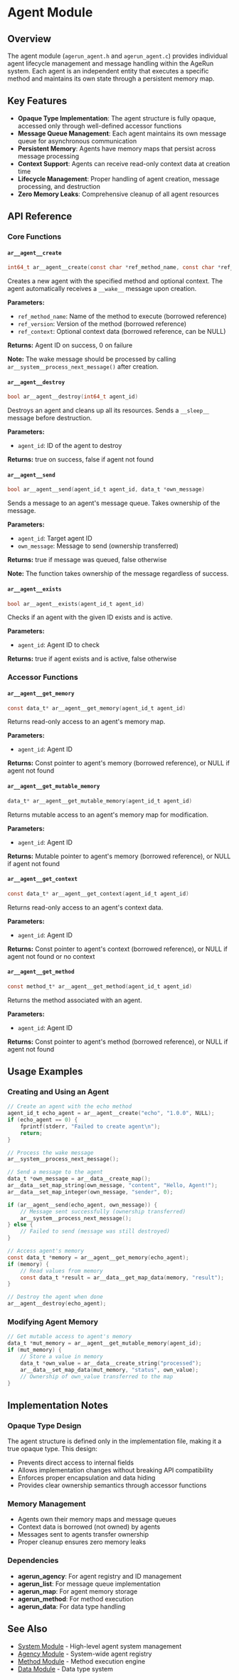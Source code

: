 # Agent Module

## Overview

The agent module (`agerun_agent.h` and `agerun_agent.c`) provides individual agent lifecycle management and message handling within the AgeRun system. Each agent is an independent entity that executes a specific method and maintains its own state through a persistent memory map.

## Key Features

- **Opaque Type Implementation**: The agent structure is fully opaque, accessed only through well-defined accessor functions
- **Message Queue Management**: Each agent maintains its own message queue for asynchronous communication
- **Persistent Memory**: Agents have memory maps that persist across message processing
- **Context Support**: Agents can receive read-only context data at creation time
- **Lifecycle Management**: Proper handling of agent creation, message processing, and destruction
- **Zero Memory Leaks**: Comprehensive cleanup of all agent resources

## API Reference

### Core Functions

#### `ar__agent__create`
```c
int64_t ar__agent__create(const char *ref_method_name, const char *ref_version, const data_t *ref_context)
```
Creates a new agent with the specified method and optional context. The agent automatically receives a `__wake__` message upon creation.

**Parameters:**
- `ref_method_name`: Name of the method to execute (borrowed reference)
- `ref_version`: Version of the method (borrowed reference)
- `ref_context`: Optional context data (borrowed reference, can be NULL)

**Returns:** Agent ID on success, 0 on failure

**Note:** The wake message should be processed by calling `ar__system__process_next_message()` after creation.

#### `ar__agent__destroy`
```c
bool ar__agent__destroy(int64_t agent_id)
```
Destroys an agent and cleans up all its resources. Sends a `__sleep__` message before destruction.

**Parameters:**
- `agent_id`: ID of the agent to destroy

**Returns:** true on success, false if agent not found

#### `ar__agent__send`
```c
bool ar__agent__send(agent_id_t agent_id, data_t *own_message)
```
Sends a message to an agent's message queue. Takes ownership of the message.

**Parameters:**
- `agent_id`: Target agent ID
- `own_message`: Message to send (ownership transferred)

**Returns:** true if message was queued, false otherwise

**Note:** The function takes ownership of the message regardless of success.

#### `ar__agent__exists`
```c
bool ar__agent__exists(agent_id_t agent_id)
```
Checks if an agent with the given ID exists and is active.

**Parameters:**
- `agent_id`: Agent ID to check

**Returns:** true if agent exists and is active, false otherwise

### Accessor Functions

#### `ar__agent__get_memory`
```c
const data_t* ar__agent__get_memory(agent_id_t agent_id)
```
Returns read-only access to an agent's memory map.

**Parameters:**
- `agent_id`: Agent ID

**Returns:** Const pointer to agent's memory (borrowed reference), or NULL if agent not found

#### `ar__agent__get_mutable_memory`
```c
data_t* ar__agent__get_mutable_memory(agent_id_t agent_id)
```
Returns mutable access to an agent's memory map for modification.

**Parameters:**
- `agent_id`: Agent ID

**Returns:** Mutable pointer to agent's memory (borrowed reference), or NULL if agent not found

#### `ar__agent__get_context`
```c
const data_t* ar__agent__get_context(agent_id_t agent_id)
```
Returns read-only access to an agent's context data.

**Parameters:**
- `agent_id`: Agent ID

**Returns:** Const pointer to agent's context (borrowed reference), or NULL if agent not found or no context

#### `ar__agent__get_method`
```c
const method_t* ar__agent__get_method(agent_id_t agent_id)
```
Returns the method associated with an agent.

**Parameters:**
- `agent_id`: Agent ID

**Returns:** Const pointer to agent's method (borrowed reference), or NULL if agent not found

## Usage Examples

### Creating and Using an Agent

```c
// Create an agent with the echo method
agent_id_t echo_agent = ar__agent__create("echo", "1.0.0", NULL);
if (echo_agent == 0) {
    fprintf(stderr, "Failed to create agent\n");
    return;
}

// Process the wake message
ar__system__process_next_message();

// Send a message to the agent
data_t *own_message = ar__data__create_map();
ar__data__set_map_string(own_message, "content", "Hello, Agent!");
ar__data__set_map_integer(own_message, "sender", 0);

if (ar__agent__send(echo_agent, own_message)) {
    // Message sent successfully (ownership transferred)
    ar__system__process_next_message();
} else {
    // Failed to send (message was still destroyed)
}

// Access agent's memory
const data_t *memory = ar__agent__get_memory(echo_agent);
if (memory) {
    // Read values from memory
    const data_t *result = ar__data__get_map_data(memory, "result");
}

// Destroy the agent when done
ar__agent__destroy(echo_agent);
```

### Modifying Agent Memory

```c
// Get mutable access to agent's memory
data_t *mut_memory = ar__agent__get_mutable_memory(agent_id);
if (mut_memory) {
    // Store a value in memory
    data_t *own_value = ar__data__create_string("processed");
    ar__data__set_map_data(mut_memory, "status", own_value);
    // Ownership of own_value transferred to the map
}
```

## Implementation Notes

### Opaque Type Design

The agent structure is defined only in the implementation file, making it a true opaque type. This design:
- Prevents direct access to internal fields
- Allows implementation changes without breaking API compatibility
- Enforces proper encapsulation and data hiding
- Provides clear ownership semantics through accessor functions

### Memory Management

- Agents own their memory maps and message queues
- Context data is borrowed (not owned) by agents
- Messages sent to agents transfer ownership
- Proper cleanup ensures zero memory leaks

### Dependencies

- **agerun_agency**: For agent registry and ID management
- **agerun_list**: For message queue implementation
- **agerun_map**: For agent memory storage
- **agerun_method**: For method execution
- **agerun_data**: For data type handling

## See Also

- [System Module](agerun_system.h) - High-level agent system management
- [Agency Module](agerun_agency.h) - System-wide agent registry
- [Method Module](agerun_method.md) - Method execution engine
- [Data Module](agerun_data.md) - Data type system
